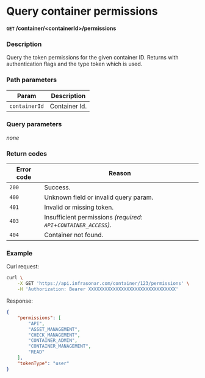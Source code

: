 # Query container permissions
**`GET` /container/<containerId\>/permissions**

### Description
Query the token permissions for the given container ID. Returns with authentication flags and the type token which is used.


### Path parameters
Param               | Description
--------------------|-------------
`containerId`       | Container Id.

### Query parameters
_none_

### Return codes
Error code  | Reason
------------|--------
`200`       | Success.
`400`       | Unknown field or invalid query param.
`401`       | Invalid or missing token.
`403`       | Insufficient permissions _(required: `API`+`CONTAINER_ACCESS`)_.
`404`       | Container not found.

### Example
Curl request:
```bash
curl \
    -X GET 'https://api.infrasonar.com/container/123/permissions' \
    -H 'Authorization: Bearer XXXXXXXXXXXXXXXXXXXXXXXXXXXXXXXX'
```

Response:
```json
{
    "permissions": [
        "API",
        "ASSET_MANAGEMENT",
        "CHECK_MANAGEMENT",
        "CONTAINER_ADMIN",
        "CONTAINER_MANAGEMENT",
        "READ"
    ],
    "tokenType": "user"
}
```
